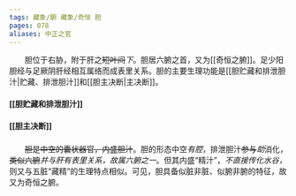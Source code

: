 ```yaml
---
tags: 藏象/腑 藏象/奇恒 胆
pages: 078
aliases: 中正之官
---
```

&emsp;&emsp;胆位于右胁，附于肝之~~短叶间~~<dfn>下</dfn>。胆居六腑之首，又为[[奇恒之腑]]。足少阳胆经与足厥阴肝经相互属络而成表里关系。胆的主要生理功能是[[胆贮藏和排泄胆汁|贮藏、排泄胆汁]]和[[胆主决断|主决断]]。

#### [[胆贮藏和排泄胆汁]]
#### [[胆主决断]]
### 
&emsp;&emsp;~~胆是中空的囊状器官，内盛胆汁~~。胆的形态中空<dfn>有腔</dfn>，排泄胆汁~~参与~~<dfn>助</dfn>消化，~~类似六腑~~<dfn>并与肝有表里关系，故属六腑之一</dfn>。但其内盛“精汁”，<dfn>不直接传化水谷，</dfn>则又与五脏“藏精”的生理特点相似。可见，胆具备似脏非脏、似腑非腑的特征，故又为奇恒之腑。